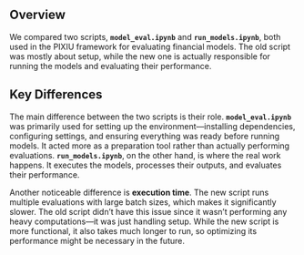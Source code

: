 ## **Overview**  
We compared two scripts, **`model_eval.ipynb`** and **`run_models.ipynb`**, both used in the PIXIU framework for evaluating financial models. The old script was mostly about setup, while the new one is actually responsible for running the models and evaluating their performance.  

## **Key Differences**  
The main difference between the two scripts is their role. **`model_eval.ipynb`** was primarily used for setting up the environment—installing dependencies, configuring settings, and ensuring everything was ready before running models. It acted more as a preparation tool rather than actually performing evaluations. **`run_models.ipynb`**, on the other hand, is where the real work happens. It executes the models, processes their outputs, and evaluates their performance.  

Another noticeable difference is **execution time**. The new script runs multiple evaluations with large batch sizes, which makes it significantly slower. The old script didn’t have this issue since it wasn’t performing any heavy computations—it was just handling setup. While the new script is more functional, it also takes much longer to run, so optimizing its performance might be necessary in the future.